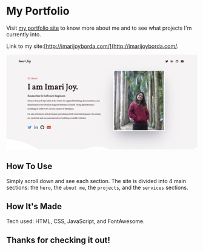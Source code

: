 # My Portfolio

Visit [my portfolio site](http://imarijoyborda.com/) to know more about me and to see what projects I'm currently into. 

Link to my site:[http://imarijoyborda.com/](http://imarijoyborda.com/. 

![Screenshot of Site - 1](assets/readme/readme-1.png)

## How To Use
Simply scroll down and see each section. The site is divided into 4 main sections: the `hero`, the `about me`, the `projects`, and the `services` sections.

## How It's Made
Tech used: HTML, CSS, JavaScript, and FontAwesome.

## Thanks for checking it out!